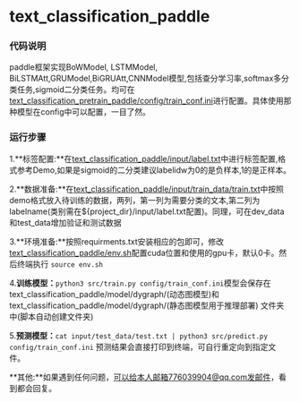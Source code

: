 # text_classification_paddle

### 代码说明

paddle框架实现BoWModel, LSTMModel, BiLSTMAtt,GRUModel,BiGRUAtt,CNNModel模型,包括查分学习率,softmax多分类任务,sigmoid二分类任务。均可在[text_classification_pretrain_paddle/config/train_conf.ini](https://github.com/JMDang/text_classification_paddle/blob/main/text_classification_paddle/config/train_conf.ini)进行配置。具体使用那种模型在config中可以配置，一目了然。

### 运行步骤

1.**标签配置:**在[text_classification_paddle/input/label.txt](https://github.com/JMDang/text_classification_paddle/blob/main/text_classification_paddle/input/label.txt)中进行标签配置,格式参考Demo,如果是sigmoid的二分类建议labelidw为0的是负样本,1的是正样本。

2.**数据准备:**在[text_classification_paddle/input/train_data/train.txt](https://github.com/JMDang/text_classification_paddle/blob/main/text_classification_paddle/input/train_data/train.txt)中按照demo格式放入待训练的数据，两列，第一列为需要分类的文本,第二列为labelname(类别需在${project_dir}/input/label.txt配置)。同理，可在dev_data和test_data增加验证和测试数据

3.**环境准备:**按照requirments.txt安装相应的包即可，修改[text_classification_paddle/env.sh](https://github.com/JMDang/text_classification_paddle/blob/main/text_classification_paddle/env.sh)配置cuda位置和使用的gpu卡，默认0卡。然后终端执行 `source env.sh `

4.**训练模型：**`python3 src/train.py config/train_conf.ini`模型会保存在text_classification_paddle/model/dygraph/(动态图模型)和text_classification_paddle/model/dygraph/(静态图模型用于推理部署) 文件夹中(脚本自动创建文件夹)

5.**预测模型：**`cat input/test_data/test.txt | python3 src/predict.py config/train_conf.ini` 预测结果会直接打印到终端，可自行重定向到指定文件。

**其他:**如果遇到任何问题，可以给本人邮箱776039904@qq.com发邮件，看到都会回复。


